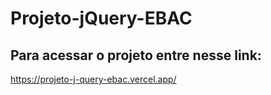 # Projeto-jQuery-EBAC
## Para acessar o projeto entre nesse link: 
https://projeto-j-query-ebac.vercel.app/
